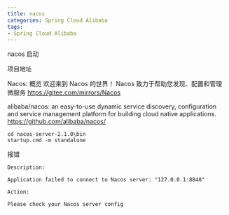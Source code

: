 ```yaml
---
title: nacos
categories: Spring Cloud Alibaba
tags:
- Spring Cloud Alibaba
---
```


nacos 启动

项目地址

Nacos: 概览 欢迎来到 Nacos 的世界！ Nacos 致力于帮助您发现、配置和管理微服务
<https://gitee.com/mirrors/Nacos>

alibaba/nacos: an easy-to-use dynamic service discovery, configuration and service management platform for building cloud native applications.
<https://github.com/alibaba/nacos/>

```cd
cd nacos-server-2.1.0\bin
startup.cmd -m standalone
```

报错

```text
Description:

Application failed to connect to Nacos server: "127.0.0.1:8848"

Action:

Please check your Nacos server config
```


